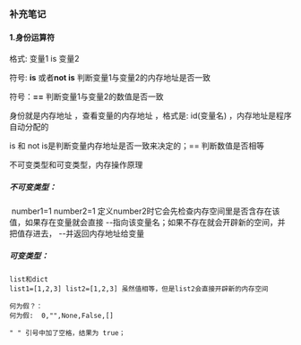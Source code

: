 ### 补充笔记

#### 1.身份运算符

格式: 变量1 is 变量2 

符号: **is**  或者**not is**     判断变量1与变量2的内存地址是否一致



符号：**==**   判断变量1与变量2的数值是否一致 

身份就是内存地址 ，查看变量的内存地址 ，格式是: id(变量名) ，内存地址是程序自动分配的 

is 和 not is是判断变量内存地址是否一致来决定的；== 判断数值是否相等

不可变类型和可变类型，内存操作原理

##### 不可变类型：

​     number1=1 number2=1 
​     定义number2时它会先检查内存空间里是否含存在该值，如果存在变量就会直接
​     --指向该变量名；如果不存在就会开辟新的空间，并把值存进去，
​     --并返回内存地址给变量     

##### 可变类型：

```
list和dict
list1=[1,2,3] list2=[1,2,3] 虽然值相等，但是list2会直接开辟新的内存空间

何为假？：
何为假:  0,"",None,False,[]
```

    " " 引号中加了空格，结果为 true；

